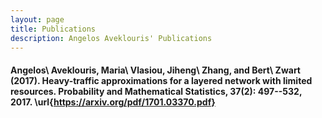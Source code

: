 ```yaml
---
layout: page
title: Publications
description: Angelos Aveklouris' Publications
---
```




#### Angelos\ Aveklouris, Maria\ Vlasiou, Jiheng\ Zhang, and Bert\ Zwart (2017). Heavy-traffic approximations for a layered network with limited resources. Probability and Mathematical Statistics, 37(2): 497--532, 2017.  \url{https://arxiv.org/pdf/1701.03370.pdf}




<!-- Note: this is how to write a comment in HTML. Everything in here won't show up on your webpage.-->

<!--
To increase the size of the title, use fewer # in front of the paper title.
To decrease the size of the title, use more #. 
To remove the italics, remove the * before and after the description
To remove the underline from the title, remove the <u> tags (<u> and </u>)
-->
